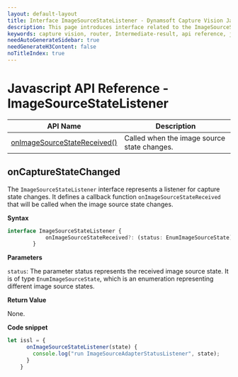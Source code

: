 ```yaml
---
layout: default-layout
title: Interface ImageSourceStateListener - Dynamsoft Capture Vision JavaScript Edition API
description: This page introduces interface related to the ImageSourceStateListener of Dynamsoft Capture Vision JavaScript Edition.
keywords: capture vision, router, Intermediate-result, api reference, javascript, js
needAutoGenerateSidebar: true
needGenerateH3Content: false
noTitleIndex: true
---
```


# Javascript API Reference - ImageSourceStateListener

| API Name                                                      | Description                                               |
| ------------------------------------------------------------- | --------------------------------------------------------- |
| [onImageSourceStateReceived()](#oncapturestatechanged)        | Called when the image source state changes.               |

## onCaptureStateChanged

The `ImageSourceStateListener` interface represents a listener for capture state changes. It defines a callback function `onImageSourceStateReceived` that will be called when the image source state changes.

**Syntax**

```typescript
interface ImageSourceStateListener {
            onImageSourceStateReceived?: (status: EnumImageSourceState) => void;
        }
```

**Parameters**

`status`: The parameter status represents the received image source state. It is of type `EnumImageSourceState`, which is an enumeration representing different image source states.

**Return Value**

None.

**Code snippet**

```javascript
let issl = {
      onImageSourceStateListener(state) {
        console.log("run ImageSourceAdapterStatusListener", state);
      }
    }
```
